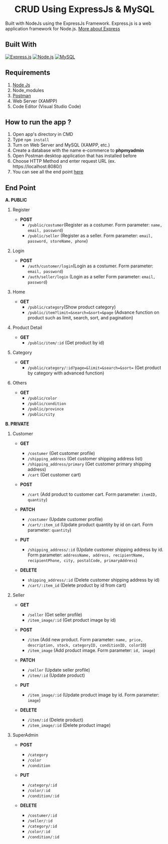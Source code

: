<h1 align="center">CRUD Using ExpressJs & MySQL</h1>

Built with NodeJs using the ExpressJs Framework.
Express.js is a web application framework for Node.js. [More about Express](https://en.wikipedia.org/wiki/Express.js)

## Built With
[![Express.js](https://img.shields.io/badge/Express.js-4.17.1-orange.svg?style=rounded-square)](https://expressjs.com/en/starter/installing.html)
[![Node.js](https://img.shields.io/badge/Node.js-v12.18.3-green.svg?style=rounded-square)](https://nodejs.org/)
[![MySQL](https://img.shields.io/badge/MySQL-v2.18.1-blue.svg?style=rounded-square)](https://www.npmjs.com/package/mysql)

## Requirements
1. <a href="https://nodejs.org/en/download/">Node Js</a>
2. Node_modules
3. <a href="https://www.getpostman.com/">Postman</a>
4. Web Server (XAMPP)
5. Code Editor (Visual Studio Code)

## How to run the app ?
1. Open app's directory in CMD
2. Type `npm install`
3. Turn on Web Server and MySQL (XAMPP, etc.)
4. Create a database with the name e-commerce to **phpmyadmin**
5. Open Postman desktop application that has installed before
6. Choose HTTP Method and enter request URL (ex. https://localhost:8080/)
7. You can see all the end point [here](#end-point)

## End Point
**A. PUBLIC**

1. Register

   * **POST**
     * `/public/costumer`(Register as a costumer. Form parameter: `name, email, password`) 
     * `/public/seller` (Register as a seller. Form parameter: `email, password, storeName, phone`)
     
2. Login

   * **POST**
     * `/auth/customer/login`(Login as a costumer. Form parameter: `email, password`) 
     * `/auth/seller/login` (Login as a seller Form parameter: `email, password`)
     
3. Home

   * **GET**
     * `/public/category`(Show product category)
     * `/public/item?limit=&search=&sort=&page` (Advance function on product such as limit, search, sort, and pagination)
     
4. Product Detail

   * **GET**
     * `/public/item/:id` (Get product by id)
     
5. Category

   * **GET**
     * `/public/category/:id?page=&limit=&search=&sort=` (Get product by category with advanced function)
     
6. Others

   * **GET**
     * `/public/color`
     * `/public/condition`
     * `/public/province`
     * `/public/city`

**B. PRIVATE**

1. Customer

   * **GET**
     * `/costumer` (Get customer profile)
     * `/shipping_address` (Get customer shipping address list)
     * `/shipping_address/primary` (Get customer primary shipping address)
     * `/cart` (Get customer cart)
     
   * **POST**
     * `/cart` (Add product to customer cart. Form parameter: `itemID, quantity`)
     
   * **PATCH**
     * `/costumer` (Update customer profile)
     * `/cart/:item_id` (Update product quantity by id on cart. Form parameter: `quantity`)
     
   * **PUT**
     * `/shipping_address/:id` (Update customer shipping address by id. Form parameter: `addressName, address, recipientName, recipientPhone, city, postalCode, primaryAddress`)
     
   * **DELETE**
     * `shipping_address/:id` (Delete customer shipping address by id)
     * `/cart/:item_id` (Delete product by id from cart)

2. Seller

   * **GET**
     * `/seller` (Get seller profile)
     * `/item_image/:id` (Get product image by id)
     
   * **POST**
     * `/item` (Add new product. Form parameter: `name, price, description, stock, categoryID, conditionID, colorID`)
     * `/item_image` (Add product image. Form parameter: `id, image`)
     
   * **PATCH**
     * `/seller` (Update seller profile)
     * `/item/:id` (Update product)
     
   * **PUT**
     * `/item_image/:id` (Update product image by id. Form parameter: `image`)
     
   * **DELETE**
     * `/item/:id` (Delete product)
     * `/item_image/:id` (Delete product image)

3. SuperAdmin

   * **POST**
     * `/category`
     * `/color`
     * `/condition`
   
   * **PUT**
     * `/category/:id`
     * `/color/:id`
     * `/condition/:id`

   * **DELETE**
     * `/costumer/:id`
     * `/seller/:id`
     * `/category/:id`
     * `/color/:id`
     * `/condition/:id`
